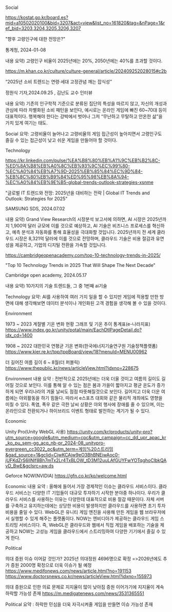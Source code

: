 Social

https://kostat.go.kr/board.es?mid=a10502020100&bid=3207&act=view&list_no=161820&tag=&nPage=1&ref_bid=3203,3204,3205,3206,3207

"향후 고령인구에 대한 전망은?"

통계청, 2024-01-08 

내용 요약) 고령인구 비율이 2025년에는 20%, 2050년에는 40%를 초과할 것이다.

https://m.khan.co.kr/culture/culture-general/article/202409252028015#c2b

“2025년 소비 트렌드는 연령·세대 고정관념 깨는 잡식성”

정원식 기자,2024.09.25 , 김난도 교수 인터뷰

내용 요약) 	기존의 인구학적 기준으로 분류된 집단의 특성을 따르지 않고, 자신의 개성과 관심에 따라 차별화된 소비 패턴을 보인다, 
		예시로는 온라인 게임에 빠진 60~70대 등이 대표적이다.
		행복해야 한다는 강박에서 벗어나 그저 “무난하고 무탈하고 안온한 삶”을 가치 있게 여기는 태도.

Social 요약:
고령비율이 늘어나고 고령비율의 게임 접근성이 높아지면서 고령인구도 즐길 수 있는 접근성이 낮고 쉬운 게임을 만들어야 할 것이다.


Technology

https://kr.linkedin.com/pulse/%EA%B8%80%EB%A1%9C%EB%B2%8C-%ED%8A%B8%EB%A0%8C%EB%93%9C%EC%99%80-%EC%A0%84%EB%A7%9D-2025%EB%85%84%EC%9D%84-%EB%8C%80%EB%B9%84%ED%95%98%EB%8A%94-%EC%A0%84%EB%9E%B5-global-trends-outlook-strategies-xsnme

"글로벌 IT 트렌드와 전망: 2025년을 대비하는 전략 | Global IT Trends and Outlook: Strategies for 2025"

SAMSUNG SDS, 2024.07.02

내용 요약) 	Grand View Research의 시장분석 보고서에 의하면, AI 시장은 2025년까지 1,900억 달러 규모에 이를 것으로 예상하고, AI 기술은 비즈니스 프로세스를
		혁신하고, 예측 분석과 자동화를 통해 효율성을 극대화할 것입니다. 2025년까지 전 세계 클라우드 시장은 8,321억 달러에 이를 것으로 전망하며, 클라우드
		기술은 비용 절감과 유연성을 제공하고, 기업의 디지털 전환을 가속할 것입니다.

https://cambridgeopenacademy.com/top-10-technology-trends-in-2025/

"Top 10 Technology Trends in 2025 That Will Shape The Next Decade"

Cambridge open academy, 2024.05.17

내용 요약) 10가지의 기술 트렌드들, 그 중 1번째 ai기술

Technology 요약:
AI를 사용하여 여러 가지 일을 할 수 있지만 게임에 적용할 만한 방면에 대해 생각해보면 데이터 분석이나 개인화된 고객 경험을 생각해 볼 수 있을 것이다. 

Environment

1973 ~ 2023 계절별 기온 변화 현황 그래프 및 기온 추이 통계표(e-나라지표)
https://www.index.go.kr/unity/potal/main/EachDtlPageDetail.do?idx_cd=1400

1908 ~ 2022 대한민국 연평균 기온 변화(한국에너지기술연구원 기술정책플랫폼)
https://www.kier.re.kr/tpp/tppBoard/view/18?menuId=MENU00962

더 길어진 여름 길이 6 ~ 8월(더 퍼블릭)
https://www.thepublic.kr/news/articleView.html?idxno=228675

Environment 내용 요약 : 전반적으로 2025년에는 더욱 더울 것이고 여름의 길이도 길어질 것으로 보인다. 이를 통해 알 수 있는 점은 봄과 가을이 짧아지고 평균 온도가 증가하게 되면 우리나라의 겨울 날씨도 점점 따뜻해질것으로 보인다. 길어지고 더욱 더운 여름에는 야외활동을 하기 힘들다. 따라서 e스포츠 대회와 같은 물리적 개최에도 영향을 미칠 수 있다. 폭염, 폭우 같은 극한 날씨 상황은 야외 행사에 장애를 줄 수 있으며, 이는 온라인으로 전환되거나 하이브리드 이벤트 형태로 발전하는 계기가 될 수 있다.

Economic

Unity Pro(Unity WebGL 사용)
https://unity.com/kr/products/unity-pro?utm_source=google&utm_medium=cpc&utm_campaign=cc_dd_upr_apac_kr_ko_pu_sem-gg_acq_nb-pr_2024-08_unitypro-evergreen_cc3022_pc&utm_term=게임%20스트리밍&gad_source=1&gclid=CjwKCAjw9eO3BhBNEiwAoc0-jUFKdZrS6llNlf8Bh7mTx2Lr4TxBLOW_tD3M12uuLAfGUYFwYOTqghoClbkQAvD_BwE&gclsrc=aw.ds

Geforce NOW(NVIDIA)
https://gfn.co.kr/ko/welcome.html

Economic 내용 요약 : 올해에 들어서 가장 경제적인 이슈는 클라우드 서비스이다. 클라우드 서비스는 다양한 IT 기업들이 대규모 투자하기 시작한 분야중 하나이다. 우리가 클라우드 서비스를 사용하는 이유는 다양한데 대표적으로 비용 절감 때문이다. 자체 서버를 구축하고 유지하는데에는 상당한 비용이 발생하지만 클라우드를 사용하면 초기 투자 비용을 줄일 수 있다.
WebGL은 유니티 게임 엔진을 사용해 만든 게임을 웹 브라우저에서 실행할 수 있게 해주는 플랫폼이다. NOW는 엔비디아가 제공하는 클라우드 게임 스트리밍 서비스이다. 즉, WebGL은 클라우드와 웹에서 직접 게임을 배포하는 기술을 제공하고 NOW는 고성능 게임을 클라우드에서 스트리밍하여 다양한 기기에서 즐길 수 있게 한다.

Political

의대 증원 이슈 이어갈 것인가?
2025년 의대정원 4696명으로 확정
=>2026년에도 추가 증원 2000명 확정으로 더욱 이슈가 될 예정
https://www.medifonews.com/news/article.html?no=191153
https://www.doctorsnews.co.kr/news/articleView.html?idxno=155973

의대 증원으로 인한 의료 문제로 지지율이 많이 낮아짐 
증원 이어가기에 지지율이 계속 하락할 가능성 존재
https://m.medigatenews.com/news/3531365551

Political 요약 : 하락한 민심을 더욱 자극시켜줄 게임을 만들면 이슈 가능성 존재
